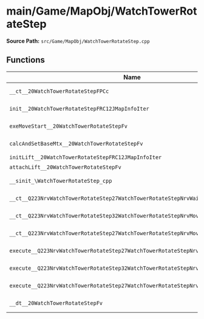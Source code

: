# main/Game/MapObj/WatchTowerRotateStep

**Source Path:** `src/Game/MapObj/WatchTowerRotateStep.cpp`

## Functions

| Name | Address | Match % |
|------|---------|---------|
| `__ct__20WatchTowerRotateStepFPCc` | `0x802524FC` | :white_check_mark: (100.0%) |
| `init__20WatchTowerRotateStepFRC12JMapInfoIter` | `0x80252550` | :white_check_mark: (100.0%) |
| `exeMoveStart__20WatchTowerRotateStepFv` | `0x80252684` | :white_check_mark: (100.0%) |
| `calcAndSetBaseMtx__20WatchTowerRotateStepFv` | `0x80252794` | :white_check_mark: (100.0%) |
| `initLift__20WatchTowerRotateStepFRC12JMapInfoIter` | `0x802527E8` | :x: (0.0%) |
| `attachLift__20WatchTowerRotateStepFv` | `0x80252994` | :x: (0.0%) |
| `__sinit_\WatchTowerRotateStep_cpp` | `0x80252A4C` | :white_check_mark: (100.0%) |
| `__ct__Q223NrvWatchTowerRotateStep27WatchTowerRotateStepNrvWaitFv` | `0x80252A80` | :white_check_mark: (100.0%) |
| `__ct__Q223NrvWatchTowerRotateStep32WatchTowerRotateStepNrvMoveStartFv` | `0x80252A90` | :white_check_mark: (100.0%) |
| `__ct__Q223NrvWatchTowerRotateStep27WatchTowerRotateStepNrvMoveFv` | `0x80252AA0` | :white_check_mark: (100.0%) |
| `execute__Q223NrvWatchTowerRotateStep27WatchTowerRotateStepNrvMoveCFP5Spine` | `0x80252AB0` | :white_check_mark: (100.0%) |
| `execute__Q223NrvWatchTowerRotateStep32WatchTowerRotateStepNrvMoveStartCFP5Spine` | `0x80252B18` | :white_check_mark: (100.0%) |
| `execute__Q223NrvWatchTowerRotateStep27WatchTowerRotateStepNrvWaitCFP5Spine` | `0x80252B20` | :white_check_mark: (100.0%) |
| `__dt__20WatchTowerRotateStepFv` | `0x80252B24` | :x: (95.7%) |